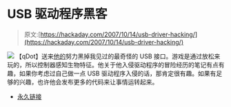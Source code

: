 # USB 驱动程序黑客

> 原文:[https://hackaday.com/2007/10/14/usb-driver-hacking/](https://hackaday.com/2007/10/14/usb-driver-hacking/)

![](../Images/dc86ff59061933b61b822002ebb2aa31.png)
【qDot】送来[他的](http://qdot.livejournal.com/224537.html)努力黑掉我见过的最奇怪的 USB 接口。游戏是通过放松来玩的，所以控制器感知生物特征。他关于他入侵驱动程序的冒险经历的笔记有点有趣，如果你考虑过自己做一点 USB 驱动程序入侵的话，那肯定很有趣。如果有足够的兴趣，也许他会发布更多的代码来让事情运转起来。

*   [永久链接](http://qdot.livejournal.com/224537.html)